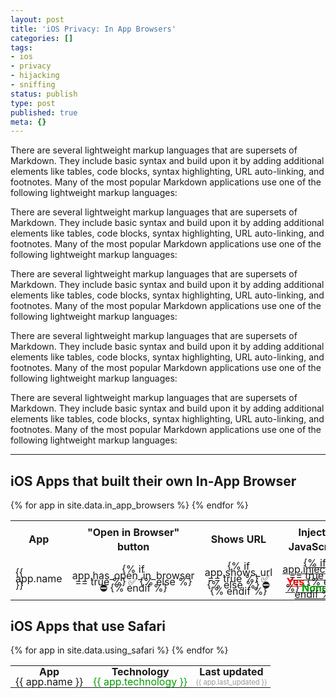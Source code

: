 ```yaml
---
layout: post
title: 'iOS Privacy: In App Browsers'
categories: []
tags:
- ios
- privacy
- hijacking
- sniffing
status: publish
type: post
published: true
meta: {}
---
```


There are several lightweight markup languages that are supersets of Markdown. They include basic syntax and build upon it by adding additional elements like tables, code blocks, syntax highlighting, URL auto-linking, and footnotes. Many of the most popular Markdown applications use one of the following lightweight markup languages:

There are several lightweight markup languages that are supersets of Markdown. They include basic syntax and build upon it by adding additional elements like tables, code blocks, syntax highlighting, URL auto-linking, and footnotes. Many of the most popular Markdown applications use one of the following lightweight markup languages:

There are several lightweight markup languages that are supersets of Markdown. They include basic syntax and build upon it by adding additional elements like tables, code blocks, syntax highlighting, URL auto-linking, and footnotes. Many of the most popular Markdown applications use one of the following lightweight markup languages:

There are several lightweight markup languages that are supersets of Markdown. They include basic syntax and build upon it by adding additional elements like tables, code blocks, syntax highlighting, URL auto-linking, and footnotes. Many of the most popular Markdown applications use one of the following lightweight markup languages:

There are several lightweight markup languages that are supersets of Markdown. They include basic syntax and build upon it by adding additional elements like tables, code blocks, syntax highlighting, URL auto-linking, and footnotes. Many of the most popular Markdown applications use one of the following lightweight markup languages:

---

## iOS Apps that built their own In-App Browser

<table class="in-app-browser-overview">
  <tr style="height: 60px; line-height: 23px;">
    <th style="width: 150px">App</th>
    <th>"Open in Browser" button</th>
    <th>Shows URL</th>
    <th>Injects JavaScript</th>
    <th>Last updated</th>
  </tr>
  {% for app in site.data.in_app_browsers %}
    <tr>
      <td class="app-name">{{ app.name }}</td>
      <td>
        {% if app.has_open_in_browser == true %}
          ✅
        {% else %}
          ⛔️
        {% endif %}
      </td>
      <td>
        {% if app.shows_url == true %}
          ✅
        {% else %}
          ⛔️
        {% endif %}
      </td>
      <td>
        <a target="_blank" href="/assets/app_screenshots/{{ app.screenshot }}.png">
          {% if app.injects_js == true %}
            <span class="injecting">Yes</span>
          {% else %}
            <span class="not-injecting">None</span>
          {% endif %}
        </a>
      </td>
      <td class="last-updated">{{ app.last_updated }}</td>
    </tr>
  {% endfor %}
</table>

## iOS Apps that use Safari

<table class="in-app-browser-overview safari-users">
  <tr>
    <th>App</th>
    <th>Technology</th>
    <th>Last updated</th>
  </tr>
  {% for app in site.data.using_safari %}
    <tr>
      <td class="app-name">{{ app.name }}</td>
      <td class="technology">{{ app.technology }}</td>
      <td class="last-updated">{{ app.last_updated }}</td>
    </tr>
  {% endfor %}
</table>


<style type="text/css">
  .in-app-browser-overview td, tr { 
    text-align: center;
    line-height: 10px
  }
  .safari-users tr {
  }
  .last-updated {
    font-size: 70%;
    color: #999;
  }
  .injecting {
    /* This is a bad thing */
    color: #f00;
    font-weight: bold;
    
    /* Underline also in red */
    text-decoration: underline;
  }
  .not-injecting {
    color: #00a000;
    font-weight: bold;
  }
  .technology {
    color: #00a000;
  }
  .in-app-browser-overview .app-name {
    text-align: left;
  }
</style>
